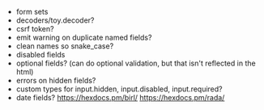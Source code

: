 - form sets
- decoders/toy.decoder?
- csrf token?
- emit warning on duplicate named fields?
- clean names so snake_case?
- disabled fields
- optional fields? (can do optional validation, but that isn't reflected in the html)
- errors on hidden fields?
- custom types for input.hidden, input.disabled, input.required?
- date fields? https://hexdocs.pm/birl/ https://hexdocs.pm/rada/
